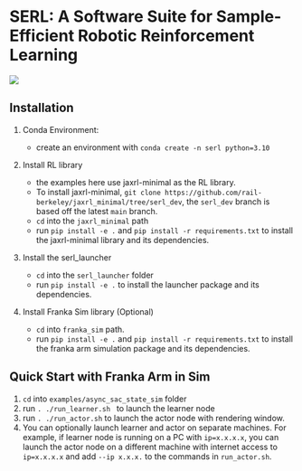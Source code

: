 # SERL: A Software Suite for Sample-Efficient Robotic Reinforcement Learning

![](https://github.com/rail-berkeley/serl/workflows/pre-commit/badge.svg)

## Installation
1. Conda Environment:
    - create an environment with `conda create -n serl python=3.10`

2. Install RL library
    - the examples here use jaxrl-minimal as the RL library.
    - To install jaxrl-minimal, `git clone https://github.com/rail-berkeley/jaxrl_minimal/tree/serl_dev`, the `serl_dev` branch is based off the latest `main` branch.
    - `cd` into the `jaxrl_minimal` path
    - run `pip install -e .` and `pip install -r requirements.txt` to install the jaxrl-minimal library and its dependencies.

3. Install the serl_launcher
    - `cd` into the `serl_launcher` folder
    - run `pip install -e .` to install the launcher package and its dependencies.

4. Install Franka Sim library (Optional)
    - `cd` into `franka_sim` path.
    - run `pip install -e .` and `pip install -r requirements.txt` to install the franka arm simulation package and its dependencies.


## Quick Start with Franka Arm in Sim
1. `cd` into `examples/async_sac_state_sim` folder
2. run `. ./run_learner.sh ` to launch the learner node
3. run `. ./run_actor.sh` to launch the actor node with rendering window.
4. You can optionally launch learner and actor on separate machines. For example, if learner node is running on a PC with `ip=x.x.x.x`, you can launch the actor node on a different machine with internet access to `ip=x.x.x.x` and add `--ip x.x.x.` to the commands in `run_actor.sh`.
